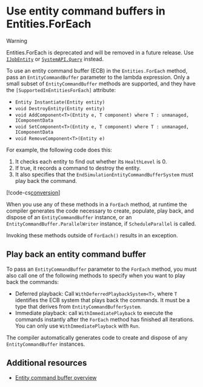 # Use entity command buffers in Entities.ForEach

> [!WARNING]
> Entities.ForEach is deprecated and will be removed in a future release. Use [`IJobEntity`](xref:Unity.Entities.IJobEntity) or [`SystemAPI.Query`](xref:Unity.Entities.SystemAPI.Query*) instead. 

To use an entity command buffer (ECB) in the `Entities.ForEach` method, pass an `EntityCommandBuffer` parameter to the lambda expression. Only a small subset of `EntityCommandBuffer` methods are supported, and they have the `[SupportedInEntitiesForEach]` attribute:

* `Entity Instantiate(Entity entity)`
* `void DestroyEntity(Entity entity)`
* `void AddComponent<T>(Entity e, T component) where T : unmanaged, IComponentData`
* `void SetComponent<T>(Entity e, T component) where T : unmanaged, IComponentData`
* `void RemoveComponent<T>(Entity e)`

For example, the following code does this:

1. It checks each entity to find out whether its `HealthLevel` is 0.
2. If true, it records a command to destroy the entity.
3. It also specifies that the `EndSimulationEntityCommandBufferSystem` must play back the command.

[!code-cs[conversion](../DocCodeSamples.Tests/EntityCommandBuffers.cs#ecb_parallel_for)]

When you use any of these methods in a `ForEach` method, at runtime the compiler generates the code necessary to create, populate, play back, and dispose of an `EntityCommandBuffer` instance, or an `EntityCommandBuffer.ParallelWriter` instance, if `ScheduleParallel` is called.

Invoking these methods outside of `ForEach()` results in an exception.

## Play back an entity command buffer

To pass an `EntityCommandBuffer` parameter to the `ForEach` method, you must also call one of the following methods to specify when you want to play back the commands:

* Deferred playback: Call `WithDeferredPlaybackSystem<T>`, where `T` identifies the ECB system that plays back the commands. It must be a type that derives from `EntityCommandBufferSystem`.
* Immediate playback: call `WithImmediatePlayback` to execute the commands instantly after the `ForEach` method has finished all iterations. You can only use `WithImmediatePlayback` with `Run`.

The compiler automatically generates code to create and dispose of any `EntityCommandBuffer` instances.

## Additional resources

* [Entity command buffer overview](systems-entity-command-buffers.md)